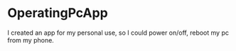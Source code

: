 # OperatingPcApp
I created an app for my personal use, so I could power on/off, reboot my pc from my phone.
